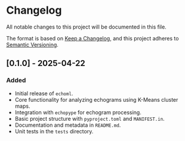 # Changelog

All notable changes to this project will be documented in this file.

The format is based on [Keep a Changelog](https://keepachangelog.com/en/1.0.0/), and this project adheres to [Semantic Versioning](https://semver.org/spec/v2.0.0.html).

## [0.1.0] - 2025-04-22
### Added
- Initial release of `echoml`.
- Core functionality for analyzing echograms using K-Means cluster maps.
- Integration with `echopype` for echogram processing.
- Basic project structure with `pyproject.toml` and `MANIFEST.in`.
- Documentation and metadata in `README.md`.
- Unit tests in the `tests` directory.